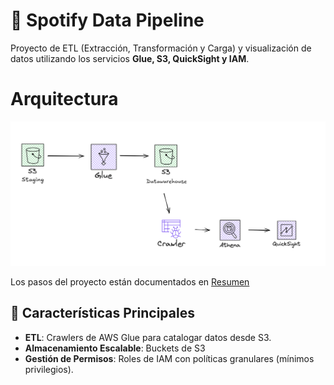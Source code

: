 # 🚀 Spotify Data Pipeline
Proyecto de ETL (Extracción, Transformación y Carga) y visualización de datos utilizando los servicios **Glue, S3, QuickSight y IAM**.

# Arquitectura

![](https://github.com/pv4r/DE-Project-S3-Athena-QuickSight/blob/ff2c3904072a9e16a64b4d15719dd786900ce205/Attachments/Pasted%20image%2020250528090023.png)

Los pasos del proyecto están documentados en [Resumen](https://github.com/pv4r/DE-Project-S3-Athena-QuickSight/blob/45cf1652da713b6ff1fb9c462c19d45e9f8430a4/Resume.md)

## 🌟 Características Principales
- **ETL**: Crawlers de AWS Glue para catalogar datos desde S3.
- **Almacenamiento Escalable**: Buckets de S3
- **Gestión de Permisos**: Roles de IAM con políticas granulares (mínimos privilegios).
